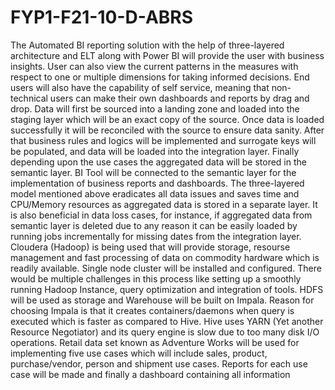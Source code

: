 # FYP1-F21-10-D-ABRS
The Automated BI reporting solution with the help of three-layered architecture and ELT along with Power BI will provide the user with business insights. User can also view the current patterns in the measures with respect to one or multiple dimensions for taking informed decisions. End users will also have the capability of self service, meaning that non-technical users can make their own dashboards and reports by drag and drop.
Data will first be sourced into a landing zone and loaded into the staging layer which will be an exact copy of the source. Once data is loaded successfully it will be reconciled with the source to ensure data sanity. After that business rules and logics will be implemented and surrogate keys will be populated, and data will be loaded into the integration layer. Finally depending upon the use cases the aggregated data will be stored in the semantic layer. BI Tool will be connected to the semantic layer for the implementation of business reports and dashboards.
The three-layered model mentioned above eradicates all data issues and saves time and CPU/Memory resources as aggregated data is stored in a separate layer. It is also beneficial in data loss cases, for instance, if aggregated data from semantic layer is deleted due to any reason it can be easily loaded by running jobs incrementally for missing dates from the integration layer.
Cloudera (Hadoop) is being used that will provide storage, resourse management and fast processing of data on commodity hardware which is readily available. Single node cluster will be installed and configured. There would be multiple challenges in this process like setting up a smoothly running Hadoop Instance, query optimization and integration of tools. HDFS will be used as storage and Warehouse will be built on Impala. Reason for choosing Impala is that it creates containers/daemons when query is executed which is faster as compared to Hive. Hive uses YARN (Yet another Resource Negotiator) and its query engine is slow due to too many disk I/O operations.
Retail data set known as Adventure Works will be used for implementing five use cases which will include sales, product, purchase/vendor, person and shipment use cases. Reports for each use case will be made and finally a dashboard containing all information
